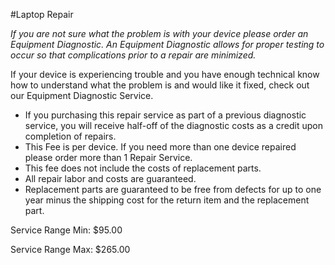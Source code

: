 #Laptop Repair

_If you are not sure what the problem is with your device please order an Equipment Diagnostic. An Equipment Diagnostic allows for proper testing to occur so that complications prior to a repair are minimized._

If your device is experiencing trouble and you have enough technical know how to understand what the problem is and would like it fixed, check out our Equipment Diagnostic Service.

- If you purchasing this repair service as part of a previous diagnostic service, you will receive half-off of the diagnostic costs as a credit upon completion of repairs.
- This Fee is per device. If you need more than one device repaired please order more than 1 Repair Service.
- This fee does not include the costs of replacement parts.
- All repair labor and costs are guaranteed.
- Replacement parts are guaranteed to be free from defects for up to one year minus the shipping cost for the return item and the replacement part.


Service Range Min: $95.00

Service Range Max: $265.00